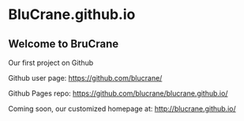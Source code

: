 BluCrane.github.io
==================


## Welcome to BruCrane

Our first project on Github

Github user page: 
https://github.com/blucrane/

Github Pages repo:
https://github.com/blucrane/blucrane.github.io/

Coming soon, our customized homepage at:
http://blucrane.github.io/
